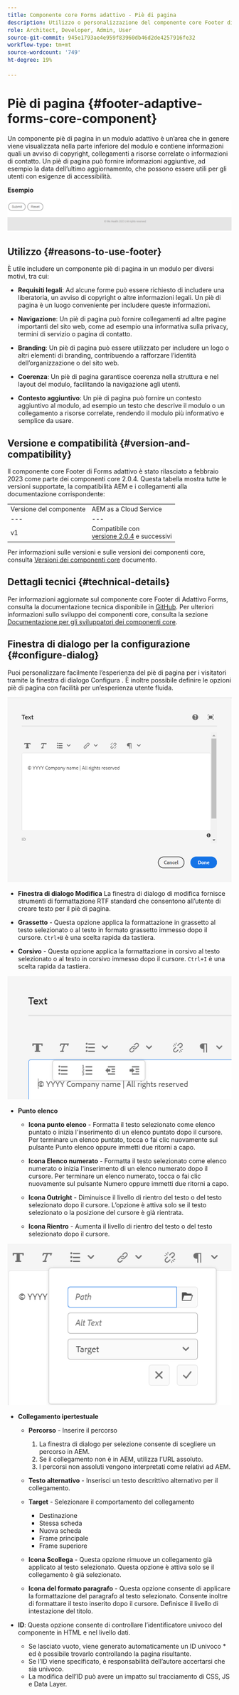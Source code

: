 ```yaml
---
title: Componente core Forms adattivo - Piè di pagina
description: Utilizzo o personalizzazione del componente core Footer di Forms adattivo.
role: Architect, Developer, Admin, User
source-git-commit: 945e1793ae4e959f83960db46d2de4257916fe32
workflow-type: tm+mt
source-wordcount: '749'
ht-degree: 19%

---
```



# Piè di pagina {#footer-adaptive-forms-core-component}

Un componente piè di pagina in un modulo adattivo è un’area che in genere viene visualizzata nella parte inferiore del modulo e contiene informazioni quali un avviso di copyright, collegamenti a risorse correlate o informazioni di contatto. Un piè di pagina può fornire informazioni aggiuntive, ad esempio la data dell’ultimo aggiornamento, che possono essere utili per gli utenti con esigenze di accessibilità.

**Esempio**

![](/help/adaptive-forms/assets/footer.png)

## Utilizzo {#reasons-to-use-footer}

È utile includere un componente piè di pagina in un modulo per diversi motivi, tra cui:

* **Requisiti legali**: Ad alcune forme può essere richiesto di includere una liberatoria, un avviso di copyright o altre informazioni legali. Un piè di pagina è un luogo conveniente per includere queste informazioni.

* **Navigazione**: Un piè di pagina può fornire collegamenti ad altre pagine importanti del sito web, come ad esempio una informativa sulla privacy, termini di servizio o pagina di contatto.

* **Branding**: Un piè di pagina può essere utilizzato per includere un logo o altri elementi di branding, contribuendo a rafforzare l’identità dell’organizzazione o del sito web.

* **Coerenza**: Un piè di pagina garantisce coerenza nella struttura e nel layout del modulo, facilitando la navigazione agli utenti.

* **Contesto aggiuntivo**: Un piè di pagina può fornire un contesto aggiuntivo al modulo, ad esempio un testo che descrive il modulo o un collegamento a risorse correlate, rendendo il modulo più informativo e semplice da usare.

## Versione e compatibilità {#version-and-compatibility}

Il componente core Footer di Forms adattivo è stato rilasciato a febbraio 2023 come parte dei componenti core 2.0.4. Questa tabella mostra tutte le versioni supportate, la compatibilità AEM e i collegamenti alla documentazione corrispondente:

|  |  |
|---|---|
| Versione del componente | AEM as a Cloud Service |
| --- | --- |
| v1 | Compatibile  con<br>[versione 2.0.4](/help/versions.md) e successivi | Compatibile | Compatibile |

Per informazioni sulle versioni e sulle versioni dei componenti core, consulta [Versioni dei componenti core](/help/versions.md) documento.

<!-- ## Sample Component Output {#sample-component-output}

To experience the Accordion Component as well as see examples of its configuration options as well as HTML and JSON output, visit the [Component Library](https://adobe.com/go/aem_cmp_library_accordion). -->

## Dettagli tecnici {#technical-details}

Per informazioni aggiornate sul componente core Footer di Adattivo Forms, consulta la documentazione tecnica disponibile in [GitHub](https://github.com/adobe/aem-core-forms-components/tree/master/ui.af.apps/src/main/content/jcr_root/apps/core/fd/components/form/footer/v1/footer). Per ulteriori informazioni sullo sviluppo dei componenti core, consulta la sezione [Documentazione per gli sviluppatori dei componenti core](/help/developing/overview.md).


## Finestra di dialogo per la configurazione {#configure-dialog}

Puoi personalizzare facilmente l’esperienza del piè di pagina per i visitatori tramite la finestra di dialogo Configura . È inoltre possibile definire le opzioni piè di pagina con facilità per un’esperienza utente fluida.

![Scheda Proprietà](/help/adaptive-forms/assets/footer_propertiestab.png)

* **Finestra di dialogo Modifica**
La finestra di dialogo di modifica fornisce strumenti di formattazione RTF standard che consentono all’utente di creare testo per il piè di pagina.

* **Grassetto** - Questa opzione applica la formattazione in grassetto al testo selezionato o al testo in formato grassetto immesso dopo il cursore. `Ctrl+B` è una scelta rapida da tastiera.

* **Corsivo** - Questa opzione applica la formattazione in corsivo al testo selezionato o al testo in corsivo immesso dopo il cursore. `Ctrl+I` è una scelta rapida da tastiera.

![Opzioni punto elenco](/help/adaptive-forms/assets/footer_bullet.png)


* **Punto elenco**

   * **Icona punto elenco** - Formatta il testo selezionato come elenco puntato o inizia l&#39;inserimento di un elenco puntato dopo il cursore. Per terminare un elenco puntato, tocca o fai clic nuovamente sul pulsante Punto elenco oppure immetti due ritorni a capo.

   * **Icona Elenco numerato** - Formatta il testo selezionato come elenco numerato o inizia l&#39;inserimento di un elenco numerato dopo il cursore. Per terminare un elenco numerato, tocca o fai clic nuovamente sul pulsante Numero oppure immetti due ritorni a capo.

   * **Icona Outright** - Diminuisce il livello di rientro del testo o del testo selezionato dopo il cursore. L’opzione è attiva solo se il testo selezionato o la posizione del cursore è già rientrata.

   * **Icona Rientro** - Aumenta il livello di rientro del testo o del testo selezionato dopo il cursore.

![Opzioni collegamento ipertestuale](/help/adaptive-forms/assets/footer_link.png)

* **Collegamento ipertestuale**

   * **Percorso** - Inserire il percorso
      1. La finestra di dialogo per selezione consente di scegliere un percorso in AEM.
      1. Se il collegamento non è in AEM, utilizza l’URL assoluto.
      1. I percorsi non assoluti vengono interpretati come relativi ad AEM.
   * **Testo alternativo** - Inserisci un testo descrittivo alternativo per il collegamento.

   * **Target** - Selezionare il comportamento del collegamento
      * Destinazione
      * Stessa scheda
      * Nuova scheda
      * Frame principale
      * Frame superiore
   * **Icona Scollega** - Questa opzione rimuove un collegamento già applicato al testo selezionato. Questa opzione è attiva solo se il collegamento è già selezionato.

   * **Icona del formato paragrafo** - Questa opzione consente di applicare la formattazione del paragrafo al testo selezionato. Consente inoltre di formattare il testo inserito dopo il cursore. Definisce il livello di intestazione del titolo.



* **ID**: Questa opzione consente di controllare l’identificatore univoco del componente in HTML e nel livello dati.

   * Se lasciato vuoto, viene generato automaticamente un ID univoco * ed è possibile trovarlo controllando la pagina risultante.
   * Se l’ID viene specificato, è responsabilità dell’autore accertarsi che sia univoco.
   * La modifica dell’ID può avere un impatto sul tracciamento di CSS, JS e Data Layer.


